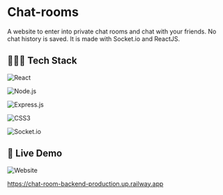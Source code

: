 # Chat-rooms

A website to enter into private chat rooms and chat with your friends. No chat history is saved.
It is made with Socket.io and ReactJS. 


## 👩🏼‍💻 Tech Stack
![React](https://img.shields.io/badge/React-20232A?style=for-the-badge&logo=react&logoColor=61DAFB)

![Node.js](https://img.shields.io/badge/Node.js-20232A?style=for-the-badge&logo=node.js&logoColor=61DA0B)

![Express.js](https://img.shields.io/badge/Express.js-brown?style=for-the-badge&logo=express&logoColor=white)

![CSS3](https://img.shields.io/badge/CSS-orange?style=for-the-badge&logo=css3&logoColor=white)

![Socket.io](https://img.shields.io/badge/Socket.io-20A39A?style=for-the-badge&logo=socket.io&logoColor=FFFFFF)

## 🚀 Live Demo
![Website](https://img.shields.io/badge/website-up-greene)

https://chat-room-backend-production.up.railway.app
